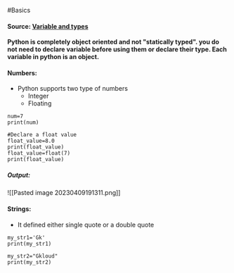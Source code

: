 #Basics 

#### Source: [Variable and types](https://www.learnpython.org/en/Variables_and_Types)

**Python is completely object oriented and not "statically typed". you do not need to declare variable before using them or declare their type. Each variable in python is an object.**


#### Numbers:
* Python supports two type of numbers
	* Integer
	* Floating
```
num=7
print(num)

#Declare a float value
float_value=8.0
print(float_value)
float_value=float(7)
print(float_value)
```

##### Output:
![[Pasted image 20230409191311.png]]

#### Strings:
* It defined either single quote or a double quote

```
my_str1='Gk'
print(my_str1)

my_str2="Gkloud"
print(my_str2)
```